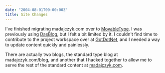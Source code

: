 ```yaml
---
date: "2004-08-01T00:00:00Z"
title: Site Changes
---
```

I've finished migrating madajczyk.com over to [MovableType][1]. I was previously using [DasBlog][2], but I felt a bit limited by it. I couldn't find time to contribute to the project workspace over at [GotDotNet][3], and I needed a way to update content quickly and painlessly.

There are actually two blogs, the standard type blog at madajczyk.com/blog, and another that I hacked together to allow me to serve the rest of the standard content at [madajczyk.com][4].

[1]: http://movabletype.org/
[2]: http://www.dasblog.net/
[3]: http://www.gotdotnet.com/
[4]: http://madajczyk.com/
